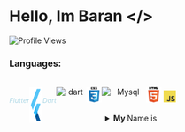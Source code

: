 # Hello, Im Baran <b></></b>

![Profile Views](https://komarev.com/ghpvc/?username=MrLuxxy&color=blueviolet)
### Languages:


<br/>


<div style="text-align:center; display:flex;">
  <h6 style="color: lightblue; font-size: 12px">Flutter</h6>
<img alt="flutter" width="24px" src="https://raw.githubusercontent.com/github/explore/80688e429a7d4ef2fca1e82350fe8e3517d3494d/topics/flutter/flutter.png"/>

 <h6 style="color: lightblue; font-size: 12px">Dart</h6>
<img alt="dart" width="54px" src="https://www.vectorlogo.zone/logos/dartlang/dartlang-official.svg"/>
<div/>

<img alt="HTML5" width="28px" src="https://raw.githubusercontent.com/github/explore/80688e429a7d4ef2fca1e82350fe8e3517d3494d/topics/html/html.png" />
<img align="left" alt="css" width="28px" src="https://raw.githubusercontent.com/github/explore/80688e429a7d4ef2fca1e82350fe8e3517d3494d/topics/css/css.png" />

<img alt="JavaScript" width="22px" src="https://raw.githubusercontent.com/github/explore/80688e429a7d4ef2fca1e82350fe8e3517d3494d/topics/javascript/javascript.png" />
<img align="left" alt="Mysql" width="80" src="https://www.vectorlogo.zone/logos/mysql/mysql-horizontal.svg" />



<br />
<br />


<details>
  <summary><b>My </b>Name is</summary>
  <h1>Baran Agha</h1>
  <p style="color:lightblue;">Programmer<p/>
</details>

